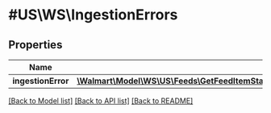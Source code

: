 # #US\WS\IngestionErrors

## Properties

Name | Type | Description | Notes
------------ | ------------- | ------------- | -------------
**ingestionError** | [**\Walmart\Model\WS\US\Feeds\GetFeedItemStatus200ResponseIngestionErrorsIngestionErrorInner[]**](GetFeedItemStatus200ResponseIngestionErrorsIngestionErrorInner.md) |  | [optional]


[[Back to Model list]](../) [[Back to API list]](../../Api/US/WS) [[Back to README]](../../README.md)

